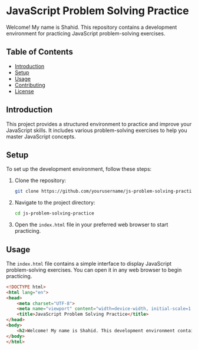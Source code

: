 # JavaScript Problem Solving Practice

Welcome! My name is Shahid. This repository contains a development environment for practicing JavaScript problem-solving exercises.

## Table of Contents
- [Introduction](#introduction)
- [Setup](#setup)
- [Usage](#usage)
- [Contributing](#contributing)
- [License](#license)

## Introduction

This project provides a structured environment to practice and improve your JavaScript skills. It includes various problem-solving exercises to help you master JavaScript concepts.

## Setup

To set up the development environment, follow these steps:

1. Clone the repository:
    ```bash
    git clone https://github.com/yourusername/js-problem-solving-practice.git
    ```

2. Navigate to the project directory:
    ```bash
    cd js-problem-solving-practice
    ```

3. Open the `index.html` file in your preferred web browser to start practicing.

## Usage

The `index.html` file contains a simple interface to display JavaScript problem-solving exercises. You can open it in any web browser to begin practicing.

```html
<!DOCTYPE html>
<html lang="en">
<head>
    <meta charset="UTF-8">
    <meta name="viewport" content="width=device-width, initial-scale=1.0">
    <title>JavaScript Problem Solving Practice</title>
</head>
<body>
    <h2>Welcome! My name is Shahid. This development environment contains JavaScript problem-solving exercises for practice.</h2>
</body>
</html>
